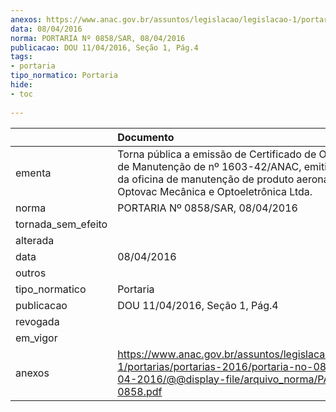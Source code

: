 ```yaml
---
anexos: https://www.anac.gov.br/assuntos/legislacao/legislacao-1/portarias/portarias-2016/portaria-no-0858-sar-08-04-2016/@@display-file/arquivo_norma/PA2016-0858.pdf
data: 08/04/2016
norma: PORTARIA Nº 0858/SAR, 08/04/2016
publicacao: DOU 11/04/2016, Seção 1, Pág.4
tags:
- portaria
tipo_normatico: Portaria
hide: 
- toc 
 
---
```


|                    | Documento                                                                                                                                                                                        |
|:-------------------|:-------------------------------------------------------------------------------------------------------------------------------------------------------------------------------------------------|
| ementa             | Torna pública a emissão de Certificado de Organização de Manutenção de nº 1603-42/ANAC, emitido em favor da oficina de manutenção de produto aeronáutico Optovac Mecânica e Optoeletrônica Ltda. |
| norma              | PORTARIA Nº 0858/SAR, 08/04/2016                                                                                                                                                                 |
| tornada_sem_efeito |                                                                                                                                                                                                  |
| alterada           |                                                                                                                                                                                                  |
| data               | 08/04/2016                                                                                                                                                                                       |
| outros             |                                                                                                                                                                                                  |
| tipo_normatico     | Portaria                                                                                                                                                                                         |
| publicacao         | DOU 11/04/2016, Seção 1, Pág.4                                                                                                                                                                   |
| revogada           |                                                                                                                                                                                                  |
| em_vigor           |                                                                                                                                                                                                  |
| anexos             | https://www.anac.gov.br/assuntos/legislacao/legislacao-1/portarias/portarias-2016/portaria-no-0858-sar-08-04-2016/@@display-file/arquivo_norma/PA2016-0858.pdf                                   |